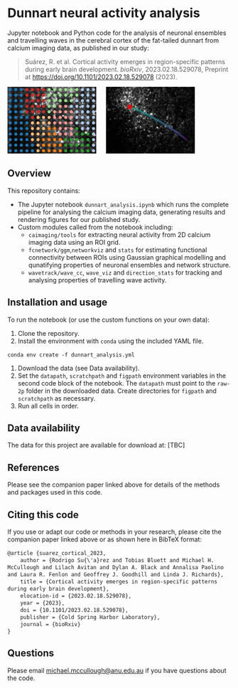 # Dunnart neural activity analysis
Jupyter notebook and Python code for the analysis of neuronal ensembles and travelling waves in the cerebral cortex of the fat-tailed dunnart from calcium imaging data, as published in our study:

> Suárez, R. et al. Cortical activity emerges in region-specific patterns during early brain development. *bioRxiv*, 2023.02.18.529078, Preprint at https://doi.org/10.1101/2023.02.18.529078 (2023).

<img src="media/example_assemblies_overlay.png" alt="Neural ensemble detection" width="200"/> &emsp; <img src="media/example_wave.png" alt="Wave event tracking" width="200"/>

## Overview
This repository contains:
* The Jupyter notebook `dunnart_analysis.ipynb` which runs the complete pipeline for analysing the calcium imaging data, generating results and rendering figures for our published study.
* Custom modules called from the notebook including:
  * `caimaging/tools` for extracting neural activity from 2D calcium imaging data using an ROI grid.
  * `fcnetwork/ggm`,`networkviz` and `stats` for estimating functional connectivity between ROIs using Gaussian graphical modelling and qunatifying properties of neuronal ensembles and network structure.
  * `wavetrack/wave_cc`, `wave_viz` and `direction_stats` for tracking and analysing properties of travelling wave activity.

## Installation and usage
To run the notebook (or use the custom functions on your own data):
1. Clone the repository.
1. Install the environment with `conda` using the included YAML file.
``` 
conda env create -f dunnart_analysis.yml
```
1. Download the data (see Data availability).
1. Set the `datapath`, `scratchpath` and `figpath` environment variables in the second code block of the notebook. The `datapath` must point to the `raw-2p` folder in the downloaded data. Create directories for `figpath` and `scratchpath` as necessary.
1. Run all cells in order.

## Data availability
The data for this project are available for download at: \[TBC\]

## References
Please see the companion paper linked above for details of the methods and packages used in this code.

## Citing this code
If you use or adapt our code or methods in your research, please cite the companion paper linked above or as shown here in BibTeX format:
```
@article {suarez_cortical_2023,
	author = {Rodrigo Su{\'a}rez and Tobias Bluett and Michael H. McCullough and Lilach Avitan and Dylan A. Black and Annalisa Paolino and Laura R. Fenlon and Geoffrey J. Goodhill and Linda J. Richards},
	title = {Cortical activity emerges in region-specific patterns during early brain development},
	elocation-id = {2023.02.18.529078},
	year = {2023},
	doi = {10.1101/2023.02.18.529078},
	publisher = {Cold Spring Harbor Laboratory},
	journal = {bioRxiv}
}
```

## Questions
Please email michael.mccullough@anu.edu.au if you have questions about the code.
